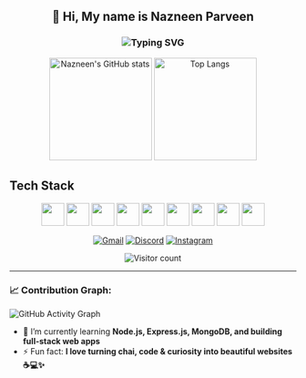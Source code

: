 <h2 align="center">👋 Hi, My name is Nazneen Parveen</h2>

<h3 align="center">
  <img src="https://readme-typing-svg.demolab.com?font=Fira+Code&size=24&pause=1000&color=F70000&center=true&vCenter=true&width=435&lines=Full+Stack+Developer" alt="Typing SVG" />
</h3>

<p align="center">
  <img src="https://github-readme-stats.vercel.app/api?username=NAZNEEN-PARVEEN&show_icons=true&theme=radical" alt="Nazneen's GitHub stats" height="180"/>
  <img src="https://github-readme-stats.vercel.app/api/top-langs/?username=NAZNEEN-PARVEEN&layout=compact&theme=radical" alt="Top Langs" height="180"/>

## Tech Stack
<p align="center">
  <img src="https://cdn.jsdelivr.net/gh/devicons/devicon/icons/html5/html5-original.svg" width="40" height="40"/>
  <img src="https://cdn.jsdelivr.net/gh/devicons/devicon/icons/css3/css3-original.svg" width="40" height="40"/>
  <img src="https://cdn.jsdelivr.net/gh/devicons/devicon/icons/bootstrap/bootstrap-original.svg" width="40" height="40"/>
  <img src="https://cdn.jsdelivr.net/gh/devicons/devicon/icons/javascript/javascript-original.svg" width="40" height="40"/>
  <img src="https://cdn.jsdelivr.net/gh/devicons/devicon/icons/git/git-original.svg" width="40" height="40"/>
  <img src="https://cdn.jsdelivr.net/gh/devicons/devicon/icons/github/github-original-wordmark.svg" width="40" height="40"/>
  <img src="https://cdn.jsdelivr.net/gh/devicons/devicon/icons/c/c-original.svg" width="40" height="40"/>
  <img src="https://cdn.jsdelivr.net/gh/devicons/devicon/icons/cplusplus/cplusplus-original.svg" width="40" height="40"/>
  <img src="https://cdn.jsdelivr.net/gh/devicons/devicon/icons/nodejs/nodejs-original-wordmark.svg" width="40" height="40"/>
</p>


<p align="center">
  <a href="mailto:nazneenparveen687@gmail.com"><img src="https://img.shields.io/badge/Gmail-orange?style=for-the-badge&logo=gmail&logoColor=white" alt="Gmail"/></a>
  <a href="https://discord.com/users/1125393165785770074"><img src="https://img.shields.io/badge/Discord-5865F2?style=for-the-badge&logo=discord&logoColor=white" alt="Discord"/></a>
  <a href="https://www.instagram.com/nazne_en5676"><img src="https://img.shields.io/badge/Instagram-E4405F?style=for-the-badge&logo=instagram&logoColor=white" alt="Instagram"/></a>
</p>


<p align="center">
  <img src="https://komarev.com/ghpvc/?username=NAZNEEN-PARVEEN&color=blue&style=flat" alt="Visitor count"/>
</p>



</p>

---
### 📈 Contribution Graph:
![GitHub Activity Graph](https://activity-graph.herokuapp.com/graph?username=NAZNEEN-PARVEEN&theme=dracula)
- 🌱 I’m currently learning **Node.js, Express.js, MongoDB, and building full-stack web apps**
- ⚡ Fun fact: **I love turning chai, code & curiosity into beautiful websites ☕💻✨**
